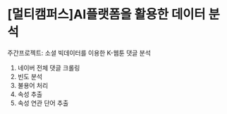 # [멀티캠퍼스]AI플랫폼을 활용한 데이터 분석
주간프로젝트: 소셜 빅데이터를 이용한 K-웹툰 댓글 분석

1. 네이버 전체 댓글 크롤링
2. 빈도 분석
3. 불용어 처리 
4. 속성 추출
5. 속성 연관 단어 추출
